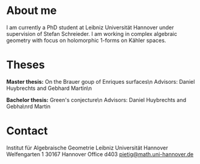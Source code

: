 # About me
I am currently a PhD student at Leibniz Universität Hannover under supervision of Stefan Schreieder. I am working in complex algebraic geometry with focus on holomorphic 1-forms on Kähler spaces.

# Theses
**Master thesis:** On the Brauer goup of Enriques surfaces\n
Advisors: Daniel Huybrechts and Gebhard Martin\n

**Bachelor thesis:** Green's conjecture\n
Advisors: Daniel Huybrechts and Gebha\nrd Martin

# Contact
Institut für Algebraische Geometrie
Leibniz Universität Hannover
Welfengarten 1
30167 Hannover
Office d403
pietig@math.uni-hannover.de
